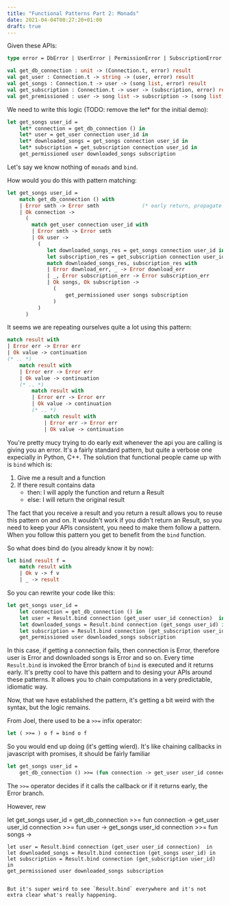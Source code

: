 ```yaml
---
title: "Functional Patterns Part 2: Monads"
date: 2021-04-04T00:27:20+01:00
draft: true
---
```


Given these APIs:

```ocaml
type error = DbError | UserError | PermissionError | SubscriptionError | Other of string

val get_db_connection : unit -> (Connection.t, error) result
val get_user : Connection.t -> string -> (user, error) result
val get_songs : Connection.t -> user -> (song list, error) result
val get_subscription : Connection.t -> user -> (subscription, error) result
val get_premissioned : user -> song list -> subscription -> (song list, error) result

```

We need to write this logic (TODO: remove the let* for the initial demo):

```ocaml
let get_songs user_id =
    let* connection = get_db_connection () in
    let* user = get_user connection user_id in
    let* downloaded_songs = get_songs connection user_id in
    let* subscription = get_subscription connection user_id in
    get_permissioned user downloaded_songs subscription

```

Let's say we know nothing of `monads` and `bind`.

How would you do this with pattern matching:

```ocaml
let get_songs user_id =
    match get_db_connection () with
    | Error smth -> Error smth              (* early return, propagate the error upwards *)
    | Ok connection ->
      (
        match get_user connection user_id with
        | Error smth -> Error smth
        | Ok user ->
          (
             let downloaded_songs_res = get_songs connection user_id in
             let subscription_res = get_subscription connection user_id in
             match downloaded_songs_res, subscription_res with
             | Error download_err, _ -> Error download_err
             | _, Error subscription_err -> Error subscription_err
             | Ok songs, Ok subscription ->
               (
                   get_permissioned user songs subscription
               )
          )
      )
```

It seems we are repeating ourselves quite a lot using this pattern:

```ocaml
match result with
| Error err -> Error err
| Ok value -> continuation
(* .. *)
    match result with
    | Error err -> Error err
    | Ok value -> continuation
    (* .. *)
        match result with
        | Error err -> Error err
        | Ok value -> continuation
        (* .. *)
            match result with
            | Error err -> Error err
            | Ok value -> continuation
```

You're pretty mucy trying to do early exit whenever the api you are calling is giving you an error. It's a fairly standard pattern, but quite a verbose one expecially in Python, C++. The solution that functional people came up with is `bind` which is:

1. Give me a result and a function
2. If there result contains data
    - then: I will apply the function and return a Result
    - else: I will return the original result

The fact that you receive a result and you return a result allows you to reuse this pattern on and on. It wouldn't work if you didn't return an Result, so you need to keep your APIs consistent, you need to make them follow a pattern. When you follow this pattern you get to benefit from the `bind` function.

So what does bind do (you already know it by now):

```ocaml
let bind result f =
    match result with
    | Ok v -> f v
    | _ -> result
```

So you can rewrite your code like this:

```ocaml
let get_songs user_id =
    let connection = get_db_connection () in
    let user = Result.bind connection (get_user user_id connection)  in
    let downloaded_songs = Result.bind connection (get_songs user_id) in
    let subscription = Result.bind connection (get_subscription user_id) in
    get_permissioned user downloaded_songs subscription
```

In this case, if getting a connection fails, then connection is Error, therefore user is Error and downloaded songs is Error and so on. Every time `Result.bind` is invoked the Error branch of `bind` is executed and it returns early. It's pretty cool to have this pattern and to desing your APIs around these patterns. It allows you to chain computations in a very predictable, idiomatic way.

Now, that we have established the pattern, it's getting a bit weird with the syntax, but the logic remains.

From Joel, there used to be a `>>=` infix operator:

```ocaml
let ( >>= ) o f = bind o f
```

So you would end up doing (it's getting wierd). It's like chaining callbacks in javascript with promises, it should be fairly familiar

```ocaml
let get_songs user_id =
    get_db_connection () >>= (fun connection -> get_user user_id connection >>= (fun user_id -> ...))
```

The `>>=` operator decides if it calls the callback or if it returns early, the Error branch.

However, rew

let get_songs user_id =
    get_db_connection             >>= fun connection  ->
    get_user user_id connection   >>= fun user        ->
    get_songs user_id connection  >>= fun songs       ->

    let user = Result.bind connection (get_user user_id connection)  in
    let downloaded_songs = Result.bind connection (get_songs user_id) in
    let subscription = Result.bind connection (get_subscription user_id) in
    get_permissioned user downloaded_songs subscription
```

But it's super weird to see `Result.bind` everywhere and it's not extra clear what's really happening.